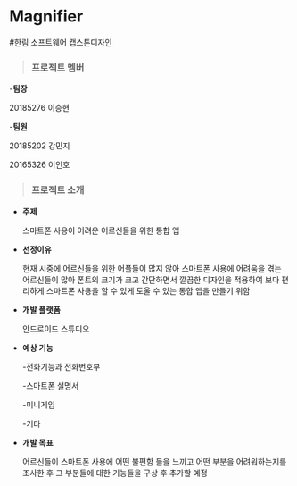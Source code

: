 # Magnifier
#한림 소프트웨어 캡스톤디자인

>### 프로젝트 멤버

-**팀장**

20185276 이승현

-**팀원**

20185202 강민지

20165326 이인호


>### 프로젝트 소개

* **주제**

    스마트폰 사용이 어려운 어르신들을 위한 통합 앱

* **선정이유**

    현재 시중에 어르신들을 위한 어플들이 많지 않아 스마트폰 사용에 어려움을 겪는 어르신들이 많아
 폰트의 크기가 크고 간단하면서 깔끔한 디자인을 적용하여 보다 편리하게 스마트폰 사용을 할 수
 있게 도울 수 있는 통합 앱을 만들기 위함
 
* **개발 플랫폼**

   안드로이드 스튜디오

* **예상 기능**

   -전화기능과 전화번호부

   -스마트폰 설명서

   -미니게임

   -기타


* **개발 목표**

   어르신들이 스마트폰 사용에 어떤 불편함 들을 느끼고 어떤 부분을 어려워하는지를 조사한 후 
그 부분들에 대한 기능들을 구상 후 추가할 예정
